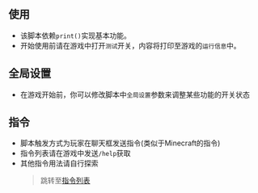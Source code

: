 ## 使用
- 该脚本依赖`print()`实现基本功能。
- 开始使用前请在游戏中打开`测试`开关，内容将打印至游戏的`运行信息`中。

## 全局设置
- 在游戏开始前，你可以修改脚本中`全局设置`参数来调整某些功能的开关状态

## 指令
- 脚本触发方式为玩家在聊天框发送指令(类似于Minecraft的指令)
- 指令列表请在游戏中发送`/help`获取
- 其他指令用法请自行探索
  > 跳转至[指令列表](https://github.com/JaLuoawa/Jalor_MiniWorldSearchItemScript/blob/main/InstructionList.md)
